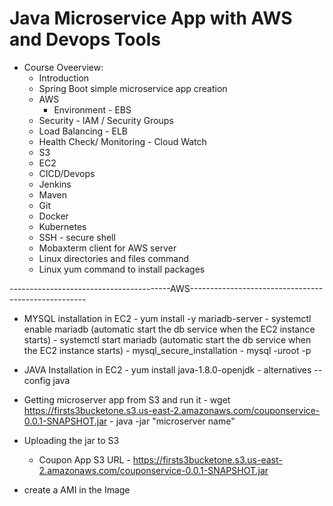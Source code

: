 # Java Microservice App with AWS and Devops Tools
 - Course Oveerview:
   - Introduction
   - Spring Boot simple microservice app creation
   - AWS
    	- Environment - EBS
	- Security - IAM / Security Groups
	- Load Balancing - ELB
	- Health Check/ Monitoring - Cloud Watch
	- S3
	- EC2
   - CICD/Devops
	- Jenkins
	- Maven  
	- Git
  	- Docker
	- Kubernetes
   - SSH - secure shell
   - Mobaxterm client for AWS server
   - Linux directories and files command 
   - Linux yum command to install packages

----------------------------------------AWS----------------------------------------------------
   - MYSQL installation in EC2
	- yum install -y mariadb-server
	- systemctl enable mariadb (automatic start the db service when the EC2 instance starts)
	- systemctl start mariadb (automatic start the db service when the EC2 instance starts)
	- mysql_secure_installation
	- mysql -uroot -p

   - JAVA Installation in EC2
	- yum install java-1.8.0-openjdk
	- alternatives --config java 

   - Getting microserver app from S3 and run it
	- wget https://firsts3bucketone.s3.us-east-2.amazonaws.com/couponservice-0.0.1-SNAPSHOT.jar
	- java -jar "microserver name"
   - Uploading the jar to S3 
        - Coupon App S3 URL - https://firsts3bucketone.s3.us-east-2.amazonaws.com/couponservice-0.0.1-SNAPSHOT.jar
   - create a AMI in the Image 


